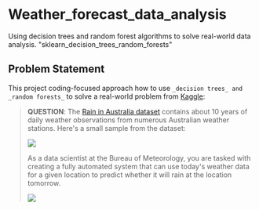 # Weather_forecast_data_analysis
Using decision trees and random forest algorithms to solve real-world data analysis. "sklearn_decision_trees_random_forests"

## Problem Statement

This project coding-focused approach how to use `_decision trees_ and _random forests_` to solve a real-world problem from [Kaggle](https://kaggle.com/datasets):

> **QUESTION**: The [Rain in Australia dataset](https://kaggle.com/jsphyg/weather-dataset-rattle-package) contains about 10 years of daily weather observations from numerous Australian weather stations. Here's a small sample from the dataset:
> 
> ![](https://i.imgur.com/5QNJvir.png)
>
> As a data scientist at the Bureau of Meteorology, you are tasked with creating a fully automated system that can use today's weather data for a given location to predict whether it will rain at the location tomorrow. 
>
>
> ![](https://i.imgur.com/KWfcpcO.png)

